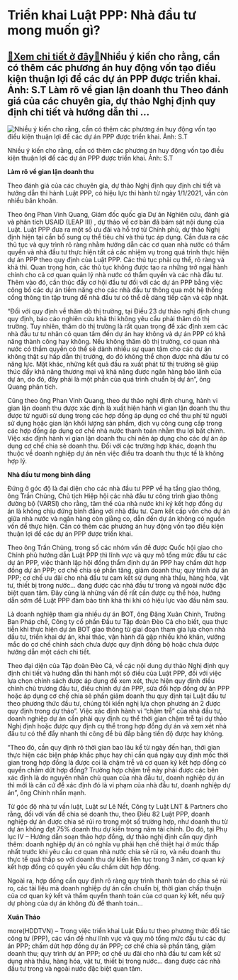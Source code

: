 Triển khai Luật PPP: Nhà đầu tư mong muốn gì?
=============================================

[:gift:Xem chi tiết ở đây:gift:](https://hddtvn.com/trien-khai-luat-ppp-nha-dau-tu-mong-muon-gi/)Nhiều ý kiến cho rằng, cần có thêm các phương án huy động vốn tạo điều kiện thuận lợi để các dự án PPP được triển khai. Ảnh: S.T Làm rõ về gian lận doanh thu Theo đánh giá của các chuyên gia, dự thảo Nghị định quy định chi tiết và hướng dẫn thi …
------------------------------------------------------------------------------------------------------------------------------------------------------------------------------------------------------------------------------------------------------





![Nhiều ý kiến cho rằng, cần có thêm các phương án huy động vốn tạo điều kiện thuận lợi để các dự án PPP được triển khai.	Ảnh: S.T](https://haiquanonline.com.vn/stores/news_dataimages/hoannm/102020/21/16/in_article/1210_11-1939_de-xuat-an-dinh-quy-mo-von-toi-thieu-du-an-ppp1556474606.jpg?rt=20201021162427 "Nhiều ý kiến cho rằng, cần có thêm các phương án huy động vốn tạo điều kiện thuận lợi để các dự án PPP được triển khai.	Ảnh: S.T")


Nhiều ý kiến cho rằng, cần có thêm các phương án huy động vốn tạo điều kiện thuận lợi để các dự án PPP được triển khai. Ảnh: S.T



**Làm rõ về gian lận doanh thu**


Theo đánh giá của các chuyên gia, dự thảo Nghị định quy định chi tiết và hướng dẫn thi hành Luật PPP, có hiệu lực thi hành từ ngày 1/1/2021, vẫn còn nhiều băn khoăn.


Theo ông Phan Vinh Quang, Giám đốc quốc gia Dự án Nghiên cứu, đánh giá và phân tích USAID (LEAP III) , dự thảo về cơ bản đã bám sát nội dung của Luật. Luật PPP đưa ra một số ưu đãi và hỗ trợ từ Chính phủ, dự thảo Nghị định hiện tại cần bổ sung cụ thể tiêu chí và thủ tục áp dụng. Cần đưa ra các thủ tục và quy trình rõ ràng nhằm hướng dẫn các cơ quan nhà nước có thẩm quyền và nhà đầu tư thực hiện tất cả các nhiệm vụ trong quá trình thực hiện dự án PPP theo quy định của Luật PPP. Các thủ tục phải cụ thể, rõ ràng và khả thi. Quan trọng hơn, các thủ tục không được tạo ra những trở ngại hành chính cho cả cơ quan quản lý nhà nước có thẩm quyền và các nhà đầu tư. Thêm vào đó, cần thúc đẩy cơ hội đầu tư đối với các dự án PPP bằng việc công bố các dự án tiềm năng cho các nhà đầu tư thông qua một hệ thống cổng thông tin tập trung để nhà đầu tư có thể dễ dàng tiếp cận và cập nhật.


“Đối với quy định về thăm dò thị trường, tại Điều 23 dự thảo nghị định chung quy định, báo cáo nghiên cứu khả thi không yêu cầu phải thăm dò thị trường. Tuy nhiên, thăm dò thị trường là rất quan trọng để xác định xem các nhà đầu tư tư nhân có quan tâm đến dự án hay không và dự án PPP có khả năng thành công hay không. Nếu không thăm dò thị trường, cơ quan nhà nước có thẩm quyền có thể sẽ dành nhiều sự quan tâm cho các dự án không thật sự hấp dẫn thị trường, do đó không thể chọn được nhà đầu tư có năng lực. Mặt khác, những kết quả đầu ra xuất phát từ thị trường sẽ giúp thúc đẩy khả năng thương mại và khả năng được ngân hàng bảo lãnh của dự án, do đó, đây phải là một phần của quá trình chuẩn bị dự án”, ông Quang phân tích.


Cũng theo ông Phan Vinh Quang, theo dự thảo nghị định chung, hành vi gian lận doanh thu được xác định là xuất hiện hành vi gian lận doanh thu thu được từ người sử dụng trong các hợp đồng áp dụng cơ chế thu phí từ người sử dụng hoặc gian lận khối lượng sản phẩm, dịch vụ công cung cấp trong các hợp đồng áp dụng cơ chế nhà nước thanh toán nhằm thu lợi bất chính. Việc xác định hành vi gian lận doanh thu chỉ nên áp dụng cho các dự án áp dụng cơ chế chia sẻ doanh thu. Đối với các trường hợp khác, doanh thu thuộc về doanh nghiệp dự án nên việc điều tra doanh thu thực tế là không hợp lý.


**Nhà đầu tư mong bình đẳng**


Đứng ở góc độ là đại diện cho các nhà đầu tư PPP về hạ tầng giao thông, ông Trần Chủng, Chủ tịch Hiệp hội các nhà đầu tư công trình giao thông đường bộ (VARSI) cho rằng, tâm thế của nhà nước khi ký kết hợp đồng dự án là không chịu đứng bình đẳng với nhà đầu tư. Cam kết cấp vốn cho dự án giữa nhà nước và ngân hàng còn giằng co, dẫn đến dự án không có nguồn vốn để thực hiện. Cần có thêm các phương án huy động vốn tạo điều kiện thuận lợi để các dự án PPP được triển khai.


Theo ông Trần Chủng, trong số các nhóm vấn đề được Quốc hội giao cho Chính phủ hướng dẫn Luật PPP thì lĩnh vực và quy mô tổng mức đầu tư các dự án PPP, việc thành lập hội đồng thẩm định dự án PPP hay chấm dứt hợp đồng dự án PPP; cơ chế chia sẻ phần tăng, giảm doanh thu; quy trình dự án PPP; cơ chế ưu đãi cho nhà đầu tư cam kết sử dụng nhà thầu, hàng hóa, vật tư, thiết bị trong nước… đang được các nhà đầu tư trong và ngoài nước đặc biệt quan tâm. Đây cũng là những vấn đề rất cần được cụ thể hóa, hướng dẫn sớm để Luật PPP đảm bảo tính khả thi khi có hiệu lực vào đầu năm sau.


Là doanh nghiệp tham gia nhiều dự án BOT, ông Đặng Xuân Chinh, Trưởng Ban Pháp chế, Công ty cổ phần Đầu tư Tập đoàn Đèo Cả cho biết, qua thực tiễn khi thực hiện dự án BOT giao thông từ giai đoạn tham gia lựa chọn nhà đầu tư, triển khai dự án, khai thác, vận hành đã gặp nhiều khó khăn, vướng mắc do cơ chế chính sách chưa được quy định đồng bộ hoặc chưa được hướng dẫn một cách chi tiết.


Theo đại diện của Tập đoàn Đèo Cả, về các nội dung dự thảo Nghị định quy định chi tiết và hướng dẫn thi hành một số điều của Luật PPP, đối với việc lựa chọn chính sách được áp dụng để xem xét, thực hiện quy định điều chỉnh chủ trương đầu tư, điều chỉnh dự án PPP, sửa đổi hợp đồng dự án PPP hoặc áp dụng cơ chế chia sẻ phần giảm doanh thu quy định tại Luật đầu tư theo phương thức đầu tư, chúng tôi kiến nghị lựa chọn phương án 2 được quy định trong dự thảo”. Việc xác định hành vi “chậm trễ” của nhà đầu tư, doanh nghiệp dự án cần phải quy định cụ thể thời gian chậm trễ tại dự thảo Nghị định hoặc được quy định cụ thể trong hợp đồng dự án và xem xét nhà đầu tư có thể đẩy nhanh thi công để bù đắp bằng tiền độ được hay không.


“Theo đó, cần quy định rõ thời gian bao lâu kể từ ngày đến hạn, thời gian thực hiện các biện pháp khắc phục hay chỉ cần quá ngày quy định mốc thời gian trong hợp đồng là được coi là chậm trễ và cơ quan ký kết hợp đồng có quyền chấm dứt hợp đồng? Trường hợp chậm trễ này phải được các bên xác định là do nguyên nhân chủ quan của nhà đầu tư, doanh nghiệp dự án thì mới là căn cứ để xác định đó là vi phạm của nhà đầu tư, doanh nghiệp dự án”, ông Chinh nhấn mạnh.


Từ góc độ nhà tư vấn luật, Luật sư Lê Nết, Công ty Luật LNT & Partners cho rằng, đối với vấn đề chia sẻ doanh thu, theo Điều 82 Luật PPP, doanh nghiệp dự án được chia sẻ rủi ro trong một số trường hợp, như doanh thu từ dự án không đạt 75% doanh thu dự kiến trong năm tài chính. Do đó, tại Phụ lục IV – Hướng dẫn soạn thảo hợp đồng, dự thảo nghị định cần quy định thêm: doanh nghiệp dự án có nghĩa vụ phải hạn chế thiệt hại ở mức thấp nhất trước khi yêu cầu cơ quan nhà nước chia sẻ rủi ro, và nếu doanh thu thực tế quá thấp so với doanh thu dự kiến liên tục trong 3 năm, cơ quan ký kết hợp đồng có quyền yêu cầu chấm dứt hợp đồng.


Ngoài ra, hợp đồng cần quy định rõ ràng quy trình thanh toán do chia sẻ rủi ro, các tài liệu mà doanh nghiệp dự án cần chuẩn bị, thời gian chấp thuận của cơ quan ký kết và thẩm quyền thanh toán của cơ quan ký kết, nếu quỹ dự phòng của dự án không đủ để thanh toán…




**Xuân Thảo**



more(HDDTVN) – Trong việc triển khai Luật Đầu tư theo phương thức đối tác công tư (PPP), các vấn đề như lĩnh vực và quy mô tổng mức đầu tư các dự án PPP; chấm dứt hợp đồng dự án PPP; cơ chế chia sẻ phần tăng, giảm doanh thu; quy trình dự án PPP; cơ chế ưu đãi cho nhà đầu tư cam kết sử dụng nhà thầu, hàng hóa, vật tư, thiết bị trong nước… đang được các nhà đầu tư trong và ngoài nước đặc biệt quan tâm.

